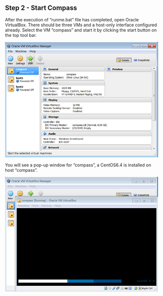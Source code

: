 <h2 id="step-two">Step 2 - Start Compass</h2>

After the execution of  “runme.bat” file has completed, open Oracle VirtualBox. There should be three VMs and a host-only interface configured already. Select the VM “compass” and start it by clicking the start button on the top tool bar. 

![Open VirtualBox](/img/2_start_virtualbox.png)

You will see a pop-up window for “compass”, a CentOS6.4 is installed on host “compass”.

![Compass starting](/img/2_compass_starting.png)

